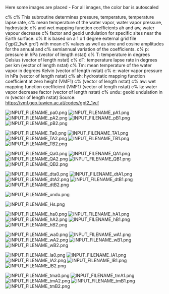 Here some images are placed - For all images, the color bar is autoscaled

c%
c% This subroutine determines pressure, temperature, temperature lapse rate, 
c% mean temperature of the water vapor, water vapor pressure, hydrostatic 
c% and wet mapping function coefficients ah and aw, water vapour decrease
c% factor and geoid undulation for specific sites near the Earth surface.
c% It is based on a 1 x 1 degree external grid file ('gpt2_1wA.grd') with mean
c% values as well as sine and cosine amplitudes for the annual and
c% semiannual variation of the coefficients.
c% p:    pressure in hPa (vector of length nstat) 
c% T:    temperature in degrees Celsius (vector of length nstat)
c% dT:   temperature lapse rate in degrees per km (vector of length nstat)
c% Tm:   mean temperature of the water vapor in degrees Kelvin (vector of length nstat)
c% e:    water vapor pressure in hPa (vector of length nstat)
c% ah:   hydrostatic mapping function coefficient at zero height (VMF1) 
c%       (vector of length nstat)
c% aw:   wet mapping function coefficient (VMF1) (vector of length nstat)
c% la:   water vapor decrease factor (vector of length nstat)
c% undu: geoid undulation in m (vector of length nstat)
Source: https://vmf.geo.tuwien.ac.at/codes/gpt2_1w.f

![INPUT_FILENAME_pa0.png](INPUT_FILENAME_pa0.png)
![INPUT_FILENAME_pA1.png](INPUT_FILENAME_pA1.png)
![INPUT_FILENAME_pA2.png](INPUT_FILENAME_pA2.png)
![INPUT_FILENAME_pB1.png](INPUT_FILENAME_pB1.png)
![INPUT_FILENAME_pB2.png](INPUT_FILENAME_pB2.png)

![INPUT_FILENAME_Ta0.png](INPUT_FILENAME_Ta0.png)
![INPUT_FILENAME_TA1.png](INPUT_FILENAME_TA1.png)
![INPUT_FILENAME_TA2.png](INPUT_FILENAME_TA2.png)
![INPUT_FILENAME_TB1.png](INPUT_FILENAME_TB1.png)
![INPUT_FILENAME_TB2.png](INPUT_FILENAME_TB2.png)

![INPUT_FILENAME_Qa0.png](INPUT_FILENAME_Qa0.png)
![INPUT_FILENAME_QA1.png](INPUT_FILENAME_QA1.png)
![INPUT_FILENAME_QA2.png](INPUT_FILENAME_QA2.png)
![INPUT_FILENAME_QB1.png](INPUT_FILENAME_QB1.png)
![INPUT_FILENAME_QB2.png](INPUT_FILENAME_QB2.png)

![INPUT_FILENAME_dta0.png](INPUT_FILENAME_dta0.png)
![INPUT_FILENAME_dtA1.png](INPUT_FILENAME_dtA1.png)
![INPUT_FILENAME_dtA2.png](INPUT_FILENAME_dtA2.png)
![INPUT_FILENAME_dtB1.png](INPUT_FILENAME_dtB1.png)
![INPUT_FILENAME_dtB2.png](INPUT_FILENAME_dtB2.png)

![INPUT_FILENAME_undu.png](INPUT_FILENAME_undu.png)

![INPUT_FILENAME_Hs.png](INPUT_FILENAME_Hs.png)

![INPUT_FILENAME_ha0.png](INPUT_FILENAME_ha0.png)
![INPUT_FILENAME_hA1.png](INPUT_FILENAME_hA1.png)
![INPUT_FILENAME_hA2.png](INPUT_FILENAME_hA2.png)
![INPUT_FILENAME_hB1.png](INPUT_FILENAME_hB1.png)
![INPUT_FILENAME_hB2.png](INPUT_FILENAME_hB2.png)

![INPUT_FILENAME_wa0.png](INPUT_FILENAME_wa0.png)
![INPUT_FILENAME_wA1.png](INPUT_FILENAME_wA1.png)
![INPUT_FILENAME_wA2.png](INPUT_FILENAME_wA2.png)
![INPUT_FILENAME_wB1.png](INPUT_FILENAME_wB1.png)
![INPUT_FILENAME_wB2.png](INPUT_FILENAME_wB2.png)

![INPUT_FILENAME_la0.png](INPUT_FILENAME_la0.png)
![INPUT_FILENAME_lA1.png](INPUT_FILENAME_lA1.png)
![INPUT_FILENAME_lA2.png](INPUT_FILENAME_lA2.png)
![INPUT_FILENAME_lB1.png](INPUT_FILENAME_lB1.png)
![INPUT_FILENAME_lB2.png](INPUT_FILENAME_lB2.png)

![INPUT_FILENAME_tma0.png](INPUT_FILENAME_tma0.png)
![INPUT_FILENAME_tmA1.png](INPUT_FILENAME_tmA1.png)
![INPUT_FILENAME_tmA2.png](INPUT_FILENAME_tmA2.png)
![INPUT_FILENAME_tmB1.png](INPUT_FILENAME_tmB1.png)
![INPUT_FILENAME_tmB2.png](INPUT_FILENAME_tmB2.png)
